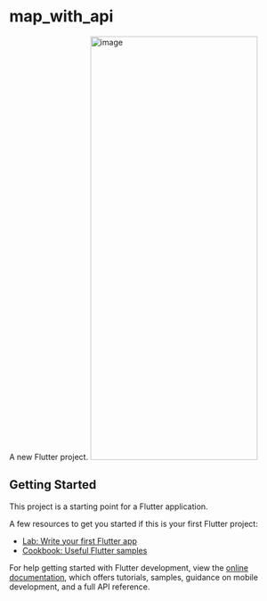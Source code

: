 # map_with_api

A new Flutter project.
<img width="300" height="760" alt="image" src="https://github.com/user-attachments/assets/cb964a5b-6e9f-4b3c-9da9-b745da1f03e0" />


## Getting Started

This project is a starting point for a Flutter application.

A few resources to get you started if this is your first Flutter project:

- [Lab: Write your first Flutter app](https://docs.flutter.dev/get-started/codelab)
- [Cookbook: Useful Flutter samples](https://docs.flutter.dev/cookbook)

For help getting started with Flutter development, view the
[online documentation](https://docs.flutter.dev/), which offers tutorials,
samples, guidance on mobile development, and a full API reference.
